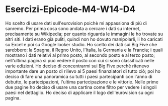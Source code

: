 # Esercizi-Epicode-M4-W14-D4
Ho scelto di usare dati sull'eurovision poichè mi appassiona di più di sanremo.
Per prima cosa sono andata a cercare i dati su internet, precisamente su Wikipedia; per quanto riguarda le immagini le ho trovate su altri siti.
I dati erano già puliti, quindi non ho dovuto manipolarli, li ho caricati su Excel e poi su Google looker studio.
Ho scelto dei dati sui Big Five che sarebbero: la Spagna, il Regno Unito, l'Italia, la Germania e la Francia;
i quali mostrano i dati relativi al primo posto, al secondo posto e al terzo posto;
nell'ultima pagina si può vedere il posto con cui si sono classificati nelle varie edizioni.
Ho deciso di concentrarmi sui Big Five perchè ritenevo importante dare un posto di rilievo ai 5 paesi finanziatori di tutto ciò;
poi ho deciso di fare una panoramica su tutti i paesi partecipanti con l'anno di debutto, le partecipazioni, l'ultima partecipazione e le vittorie.
Nelle prime due pagine ho deciso di usare una cartina come filtro per vedere i singoli paesi nel dettaglio.
Ho deciso di applicare il logo dell'eurovision su ogni pagina.
